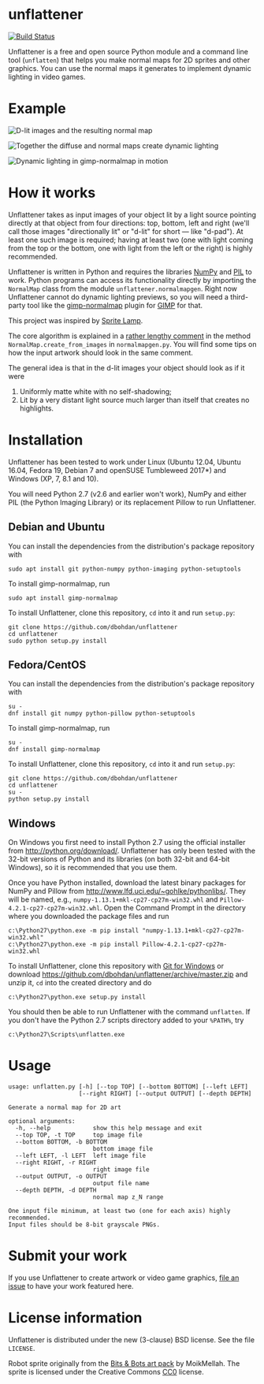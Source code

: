 unflattener
===========

[![Build Status](https://travis-ci.org/dbohdan/unflattener.svg?branch=master)](https://travis-ci.org/dbohdan/unflattener)

Unflattener is a free and open source Python module and a command line tool (`unflatten`) that helps you make normal maps for 2D sprites and other graphics. You can use the normal maps it generates to implement dynamic lighting in video games.


Example
=======

![D-lit images and the resulting normal map](readme-illustrations/illustration1.png)

![Together the diffuse and normal maps create dynamic lighting](readme-illustrations/illustration2.png)

![Dynamic lighting in gimp-normalmap in motion](readme-illustrations/animation1.gif)


How it works
============

Unflattener takes as input images of your object lit by a light source pointing directly at that object from four directions: top, bottom, left and right (we'll call those images "directionally lit" or "d-lit" for short — like "d-pad"). At least one such image is required; having at least two (one with light coming from the top or the bottom, one with light from the left or the right) is highly recommended.

Unflattener is written in Python and requires the libraries [NumPy](http://www.numpy.org/) and [PIL](http://www.pythonware.com/products/pil/) to work. Python programs can access its functionality directly by importing the `NormalMap` class from the module `unflattener.normalmapgen`. Right now Unflattener cannot do dynamic lighting previews, so you will need a third-party tool like the [gimp-normalmap](https://code.google.com/p/gimp-normalmap/) plugin for [GIMP](http://www.gimp.org/) for that.

This project was inspired by [Sprite Lamp](http://snakehillgames.com/spritelamp/).

The core algorithm is explained in a [rather lengthy comment](https://github.com/dbohdan/unflattener/blob/master/unflattener/normalmapgen.py#L65) in the method `NormalMap.create_from_images` in `normalmapgen.py`. You will find some tips on how the input artwork should look in the same comment.

The general idea is that in the d-lit images your object should look as if it were

1. Uniformly matte white with no self-shadowing;
2. Lit by a very distant light source much larger than itself that creates no highlights.


Installation
============

Unflattener has been tested to work under Linux (Ubuntu 12.04, Ubuntu 16.04, Fedora 19, Debian 7 and openSUSE Tumbleweed 2017*) and Windows (XP, 7, 8.1 and 10).

You will need Python 2.7 (v2.6 and earlier won't work), NumPy and either PIL (the Python Imaging Library) or its replacement Pillow to run Unflattener.

Debian and Ubuntu
-----------------

You can install the dependencies from the distribution's package repository with

    sudo apt install git python-numpy python-imaging python-setuptools

To install gimp-normalmap, run

    sudo apt install gimp-normalmap

To install Unflattener, clone this repository, `cd` into it and run `setup.py`:

    git clone https://github.com/dbohdan/unflattener
    cd unflattener
    sudo python setup.py install

Fedora/CentOS
-------------

You can install the dependencies from the distribution's package repository with

    su -
    dnf install git numpy python-pillow python-setuptools

To install gimp-normalmap, run

    su -
    dnf install gimp-normalmap

To install Unflattener, clone this repository, `cd` into it and run `setup.py`:

    git clone https://github.com/dbohdan/unflattener
    cd unflattener
    su -
    python setup.py install

Windows
-------

On Windows you first need to install Python 2.7 using the official installer from <http://python.org/download/>. Unflattener has only been tested with the 32-bit versions of Python and its libraries (on both 32-bit and 64-bit Windows), so it is recommended that you use them.

Once you have Python installed, download the latest binary packages for NumPy and Pillow from <http://www.lfd.uci.edu/~gohlke/pythonlibs/>. They will be named, e.g., `numpy-1.13.1+mkl-cp27-cp27m-win32.whl` and `Pillow-4.2.1-cp27-cp27m-win32.whl`. Open the Command Prompt in the directory where you downloaded the package files and run

    c:\Python27\python.exe -m pip install "numpy-1.13.1+mkl-cp27-cp27m-win32.whl"
    c:\Python27\python.exe -m pip install Pillow-4.2.1-cp27-cp27m-win32.whl

To install Unflattener, clone this repository with [Git for Windows](https://git-scm.com/download/) or download <https://github.com/dbohdan/unflattener/archive/master.zip> and unzip it, `cd` into the created directory and do

    c:\Python27\python.exe setup.py install

You should then be able to run Unflattener with the command `unflatten`. If you don't have the Python 2.7 scripts directory added to your `%PATH%`, try

    c:\Python27\Scripts\unflatten.exe


Usage
=====

    usage: unflatten.py [-h] [--top TOP] [--bottom BOTTOM] [--left LEFT]
                        [--right RIGHT] [--output OUTPUT] [--depth DEPTH]

    Generate a normal map for 2D art

    optional arguments:
      -h, --help            show this help message and exit
      --top TOP, -t TOP     top image file
      --bottom BOTTOM, -b BOTTOM
                            bottom image file
      --left LEFT, -l LEFT  left image file
      --right RIGHT, -r RIGHT
                            right image file
      --output OUTPUT, -o OUTPUT
                            output file name
      --depth DEPTH, -d DEPTH
                            normal map z_N range

    One input file minimum, at least two (one for each axis) highly recommended.
    Input files should be 8-bit grayscale PNGs.


Submit your work
================

If you use Unflattener to create artwork or video game graphics, [file an issue](https://github.com/dbohdan/unflattener/issues) to have your work featured here.


License information
===================

Unflattener is distributed under the new (3-clause) BSD license. See the file `LICENSE`.

Robot sprite originally from the [Bits & Bots art pack](http://opengameart.org/content/bits-bots-art-pack) by MoikMellah. The sprite is licensed under the Creative Commons [CC0](http://creativecommons.org/publicdomain/zero/1.0/) license.
